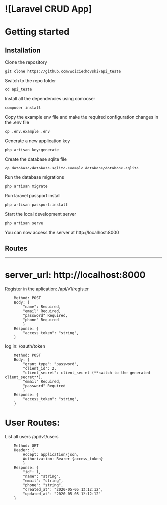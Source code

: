 # ![Laravel CRUD App]

# Getting started

## Installation


Clone the repository

    git clone https://github.com/woiciechovski/api_teste

Switch to the repo folder

    cd api_teste

Install all the dependencies using composer

    composer install

Copy the example env file and make the required configuration changes in the .env file

    cp .env.example .env

Generate a new application key

    php artisan key:generate

Create the database sqlite file

    cp database/database.sqlite.example database/database.sqlite

Run the database migrations

    php artisan migrate


Run laravel passport install

    php artisan passport:install

Start the local development server

    php artisan serve

You can now access the server at http://localhost:8000

## Routes

----------


# server_url: http://localhost:8000

Register in the aplication:
    /api/v1/register

        Method: POST
        Body: {
            "name": Required,
            "email" Required,
            "password" Required,
            "phone" Required
            }
        Response: {
            "access_token": "string",
        }

log in:
    /oauth/token

        Method: POST
        Body: {
            "grant_type": "password",
            "client_id": 2,
            "client_secret": client_secret (**switch to the generated client_secret**),
            "email" Required,
            "password" Required
            }
        Response: {
            "access_token": "string",
        }

# User Routes:

List all users
    /api/v1/users

        Method: GET
        Header: {
            Accept: application/json,
            Authorization: Bearer {access_token}
            }
        Response: {
            "id": 1,
            "name": "string",
            "email": "string",
            "phone": "string",
            "created_at": "2020-05-05 12:12:12",
            "updated_at": "2020-05-05 12:12:12"
        }



